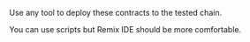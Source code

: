 Use any tool to deploy these contracts to the tested chain.

You can use scripts but Remix IDE should be more comfortable.
